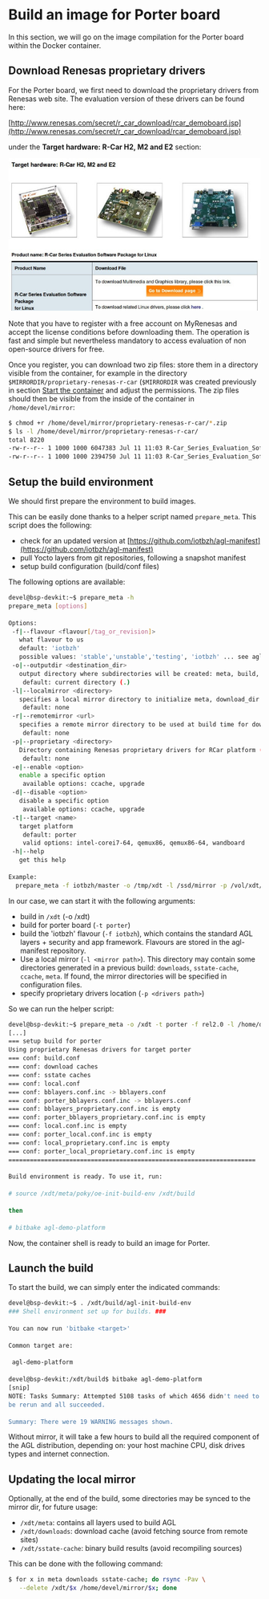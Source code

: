 # Build an image for Porter board

In this section, we will go on the image compilation for the Porter
board within the Docker container.

## Download Renesas proprietary drivers

For the Porter board, we first need to download the proprietary drivers
from Renesas web site. The evaluation version of these drivers can be
found here:

[http://www.renesas.com/secret/r_car_download/rcar_demoboard.jsp](http://www.renesas.com/secret/r_car_download/rcar_demoboard.jsp)

under the **Target hardware: R-Car H2, M2 and E2** section:

![](pictures/renesas_download.jpg)

Note that you have to register with a free account on MyRenesas and
accept the license conditions before downloading them. The operation is
fast and simple but nevertheless mandatory to access evaluation of non
open-source drivers for free.

Once you register, you can download two zip files: store them in a
directory visible from the container, for example in the directory
`$MIRRORDIR/proprietary-renesas-r-car` (`$MIRRORDIR` was created
previously in section [Start the container](#anchor-start-container) and adjust
the permissions. The zip files should then be visible from the inside of the
container in `/home/devel/mirror`:

```bash
$ chmod +r /home/devel/mirror/proprietary-renesas-r-car/*.zip
$ ls -l /home/devel/mirror/proprietary-renesas-r-car/
total 8220
-rw-r--r-- 1 1000 1000 6047383 Jul 11 11:03 R-Car_Series_Evaluation_Software_Package_for_Linux-20151228.zip
-rw-r--r-- 1 1000 1000 2394750 Jul 11 11:03 R-Car_Series_Evaluation_Software_Package_of_Linux_Drivers-20151228.zip
```

## Setup the build environment

We should first prepare the environment to build images.

This can be easily done thanks to a helper script named `prepare_meta`.
This script does the following:

- check for an updated version at
  [https://github.com/iotbzh/agl-manifest](https://github.com/iotbzh/agl-manifest)
- pull Yocto layers from git repositories, following a snapshot manifest
- setup build configuration (build/conf files)

The following options are available:

```bash
devel@bsp-devkit:~$ prepare_meta -h
prepare_meta [options]

Options:
 -f|--flavour <flavour[/tag_or_revision]>
   what flavour to us
   default: 'iotbzh'
   possible values: 'stable','unstable','testing', 'iotbzh' ... see agl-manifest git repository
 -o|--outputdir <destination_dir>
   output directory where subdirectories will be created: meta, build, ...
    default: current directory (.)
 -l|--localmirror <directory>
   specifies a local mirror directory to initialize meta, download_dir or sstate-cache
    default: none
 -r|--remotemirror <url>
   specifies a remote mirror directory to be used at build time for download_dir or sstate-cache
    default: none
 -p|--proprietary <directory>
   Directory containing Renesas proprietary drivers for RCar platform (2 zip files)
    default: none
 -e|--enable <option>
   enable a specific option
    available options: ccache, upgrade
 -d|--disable <option>
   disable a specific option
    available options: ccache, upgrade
 -t|--target <name>
   target platform
    default: porter
    valid options: intel-corei7-64, qemux86, qemux86-64, wandboard
 -h|--help
   get this help

Example:
  prepare_meta -f iotbzh/master -o /tmp/xdt -l /ssd/mirror -p /vol/xdt/proprietary-renesas-rcar/ -t porter
```

In our case, we can start it with the following arguments:

- build in `/xdt` (-o /xdt)
- build for porter board (`-t porter`)
- build the 'iotbzh' flavour (`-f iotbzh`), which contains the standard
  AGL layers + security and app framework. Flavours are stored in the
  agl-manifest repository.
- Use a local mirror (`-l <mirror path>`). This directory may
  contain some directories generated in a previous build: `downloads`,
  `sstate-cache`, `ccache`, `meta`. If found, the mirror directories
  will be specified in configuration files.
- specify proprietary drivers location (`-p <drivers path>`)

So we can run the helper script:

```bash
devel@bsp-devkit:~$ prepare_meta -o /xdt -t porter -f rel2.0 -l /home/devel/mirror/ -p /home/devel/mirror/proprietary-renesas-r-car/ -e wipeconfig
[...]
=== setup build for porter
Using proprietary Renesas drivers for target porter
=== conf: build.conf
=== conf: download caches
=== conf: sstate caches
=== conf: local.conf
=== conf: bblayers.conf.inc -> bblayers.conf
=== conf: porter_bblayers.conf.inc -> bblayers.conf
=== conf: bblayers_proprietary.conf.inc is empty
=== conf: porter_bblayers_proprietary.conf.inc is empty
=== conf: local.conf.inc is empty
=== conf: porter_local.conf.inc is empty
=== conf: local_proprietary.conf.inc is empty
=== conf: porter_local_proprietary.conf.inc is empty
=====================================================================

Build environment is ready. To use it, run:

# source /xdt/meta/poky/oe-init-build-env /xdt/build

then

# bitbake agl-demo-platform
```

Now, the container shell is ready to build an image for Porter.

## Launch the build

To start the build, we can simply enter the indicated commands:

```bash
devel@bsp-devkit:~$ . /xdt/build/agl-init-build-env
### Shell environment set up for builds. ###

You can now run 'bitbake <target>'

Common target are:

 agl-demo-platform

devel@bsp-devkit:/xdt/build$ bitbake agl-demo-platform
[snip]
NOTE: Tasks Summary: Attempted 5108 tasks of which 4656 didn't need to
be rerun and all succeeded.

Summary: There were 19 WARNING messages shown.
```

Without mirror, it will take a few hours to build all the required
component of the AGL distribution, depending on: your host machine CPU,
disk drives types and internet connection.

## Updating the local mirror

Optionally, at the end of the build, some directories may be synced to
the mirror dir, for future usage:

- `/xdt/meta`: contains all layers used to build AGL
- `/xdt/downloads`: download cache (avoid fetching source from remote sites)
- `/xdt/sstate-cache`: binary build results (avoid recompiling sources)

This can be done with the following command:

```bash
$ for x in meta downloads sstate-cache; do rsync -Pav \
   --delete /xdt/$x /home/devel/mirror/$x; done
```
